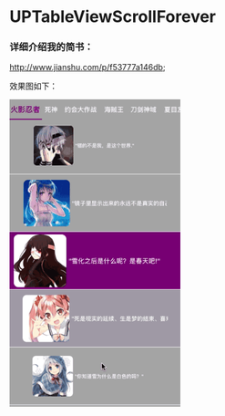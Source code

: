 # UPTableViewScrollForever
### 详细介绍我的简书：
<a>http://www.jianshu.com/p/f53777a146db</a>;
<p>效果图如下：</p>
<img src="./example-gif/Display.gif" width="300">

